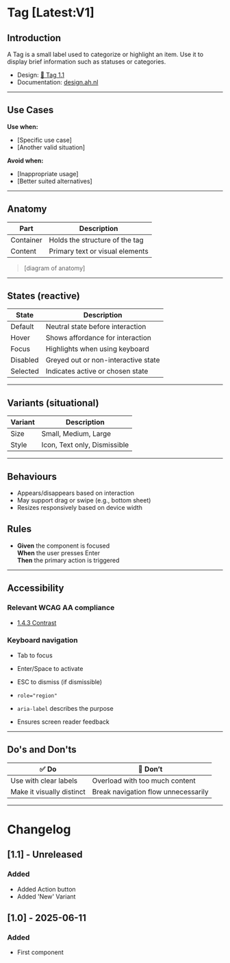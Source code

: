 # Tag [Latest:V1]

## Introduction
A Tag is a small label used to categorize or highlight an item. Use it to display brief information such as statuses or categories.

- Design: [🧬 Tag 1.1](https://www.figma.com/design/OzdzRSqpnrvfOnrXphuiiL/%F0%9F%A7%AC-Tag---EX?t=z9RDJcDik42FrDvl-0)
- Documentation: [design.ah.nl](https://design.ah.nl/6d94170d9/p/079ff1-tag)

---

## Use Cases

**Use when:**
- [Specific use case]
- [Another valid situation]

**Avoid when:**
- [Inappropriate usage]
- [Better suited alternatives]

---

## Anatomy

| Part      | Description                             |
|-----------|-----------------------------------------|
| Container | Holds the structure of the tag |
| Content   | Primary text or visual elements         |

> [diagram of anatomy]

---

## States (reactive)

| State      | Description                             |
|------------|-----------------------------------------|
| Default    | Neutral state before interaction        |
| Hover      | Shows affordance for interaction        |
| Focus      | Highlights when using keyboard          |
| Disabled   | Greyed out or non-interactive state     |
| Selected   | Indicates active or chosen state        |

---

## Variants (situational)

| Variant         | Description                        |
|-----------------|------------------------------------|
| Size            | Small, Medium, Large               |
| Style           | Icon, Text only, Dismissible       |

---

## Behaviours

- Appears/disappears based on interaction
- May support drag or swipe (e.g., bottom sheet)
- Resizes responsively based on device width

## Rules
- **Given** the component is focused  
  **When** the user presses Enter  
  **Then** the primary action is triggered

---

## Accessibility

### Relevant WCAG AA compliance
- [1.4.3 Contrast](https://www.w3.org/TR/WCAG22/#contrast-minimum)

### Keyboard navigation
- Tab to focus
- Enter/Space to activate
- ESC to dismiss (if dismissible)

- `role="region"`
- `aria-label` describes the purpose
- Ensures screen reader feedback

---

## Do's and Don'ts

| ✅ Do                                          | 🚫 Don’t                                     |
|-----------------------------------------------|---------------------------------------------|
| Use with clear labels                         | Overload with too much content              |
| Make it visually distinct                     | Break navigation flow unnecessarily         |

---

# Changelog

## [1.1] - Unreleased
### Added
- Added Action button
- Added 'New' Variant

## [1.0] - 2025-06-11
### Added
- First component